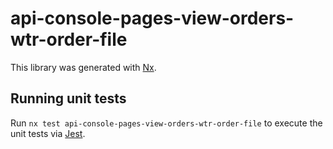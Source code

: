 # api-console-pages-view-orders-wtr-order-file

This library was generated with [Nx](https://nx.dev).

## Running unit tests

Run `nx test api-console-pages-view-orders-wtr-order-file` to execute the unit tests via [Jest](https://jestjs.io).
